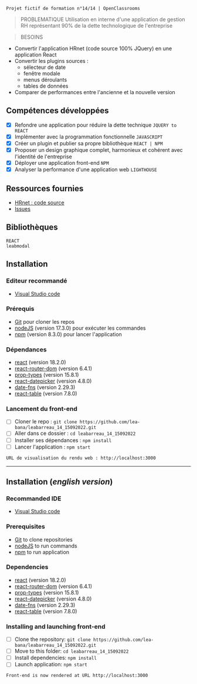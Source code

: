     Projet fictif de formation n°14/14 | OpenClassrooms

> PROBLEMATIQUE
> Utilisation en interne d'une application de gestion RH représentant 90% de la dette technologique de l'entreprise

> BESOINS

- Convertir l'application HRnet (code source 100% JQuery) en une application React
- Convertir les plugins sources :
  - sélecteur de date
  - fenêtre modale
  - menus déroulants
  - tables de données
- Comparer de performances entre l'ancienne et la nouvelle version

## Compétences développées

- [x] Refondre une application pour réduire la dette technique `JQUERY to REACT`
- [x] Implémenter avec la programmation fonctionnelle `JAVASCRIPT`
- [x] Créer un plugin et publier sa propre bibliothèque `REACT | NPM`
- [x] Proposer un design graphique complet, harmonieux et cohérent avec l'identité de l'entreprise
- [x] Déployer une application front-end `NPM`
- [x] Analyser la performance d'une application web `LIGHTHOUSE`

## Ressources fournies

- [HRnet : code source](https://github.com/OpenClassrooms-Student-Center/P12_Front-end)
- [Issues](https://github.com/OpenClassrooms-Student-Center/P12_Front-end/issues)

## Bibliothèques

    REACT
    leabmodal

## Installation

### Editeur recommandé

- [Visual Studio code](https://code.visualstudio.com/)

### Prérequis

- [Git](https://git-scm.com/) pour cloner les repos
- [nodeJS](https://nodejs.org/fr/) (version 17.3.0) pour exécuter les commandes
- [npm](https://www.npmjs.com/) (version 8.3.0) pour lancer l'application

### Dépendances

- [react](https://fr.reactjs.org/docs/getting-started.html) (version 18.2.0)
- [react-router-dom](https://reactrouter.com/web/guides/quick-start) (version 6.4.1)
- [prop-types](https://fr.reactjs.org/docs/typechecking-with-proptypes.html) (version 15.8.1)
- [react-datepicker](https://reactdatepicker.com/) (version 4.8.0)
- [date-fns](https://date-fns.org/docs/Getting-Started) (version 2.29.3)
- [react-table](https://react-table.tanstack.com/docs/installation) (version 7.8.0)

### Lancement du front-end

- [ ] Cloner le repo : `git clone https://github.com/lea-bana/leabarreau_14_15092022.git`
- [ ] Aller dans ce dossier : `cd leabarreau_14_15092022`
- [ ] Installer ses dépendances : `npm install`
- [ ] Lancer l'application : `npm start`

```bash
URL de visualisation du rendu web : http://localhost:3000
```

---

## Installation (_english version_)

### Recommanded IDE

- [Visual Studio code](https://code.visualstudio.com/)

### Prerequisites

- [Git](https://git-scm.com/) to clone repositories
- [nodeJS](https://nodejs.org/fr/) to run commands
- [npm](https://www.npmjs.com/) to run application

### Dependencies

- [react](https://fr.reactjs.org/docs/getting-started.html) (version 18.2.0)
- [react-router-dom](https://reactrouter.com/web/guides/quick-start) (version 6.4.1)
- [prop-types](https://fr.reactjs.org/docs/typechecking-with-proptypes.html) (version 15.8.1)
- [react-datepicker](https://reactdatepicker.com/) (version 4.8.0)
- [date-fns](https://date-fns.org/docs/Getting-Started) (version 2.29.3)
- [react-table](https://react-table.tanstack.com/docs/installation) (version 7.8.0)

### Installing and launching front-end

- [ ] Clone the repository: `git clone https://github.com/lea-bana/leabarreau_14_15092022.git`
- [ ] Move to this folder: `cd leabarreau_14_15092022`
- [ ] Install dependencies: `npm install`
- [ ] Launch application: `npm start`

```bash
Front-end is now rendered at URL http://localhost:3000
```
